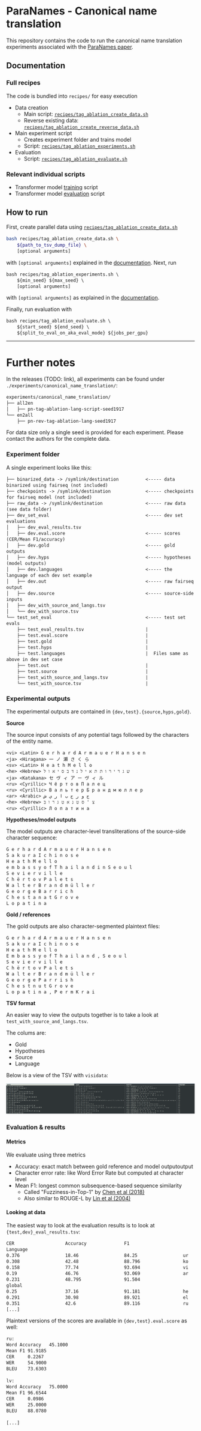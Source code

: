 # ParaNames - Canonical name translation

This repository contains the code to run the canonical name translation experiments associated with the [ParaNames paper](https://github.com/bltlab/paranames).

## Documentation

### Full recipes
The code is bundled into `recipes/` for easy execution

- Data creation
	- Main script: [`recipes/tag_ablation_create_data.sh`](docs/recipes_tag_ablation_create_data.md)
	- Reverse existing data: [`recipes/tag_ablation_create_reverse_data.sh`](docs/recipes_tag_ablation_create_reverse_data.md)
- Main experiment script
	- Creates experiment folder and trains model
	- Script: [`recipes/tag_ablation_experiments.sh`](docs/recipes_tag_ablation_experiments.md)
- Evaluation
	- Script: [`recipes/tag_ablation_evaluate.sh`](docs/recipes_tag_ablation_evaluate.md)

### Relevant individual scripts
- Transformer model [training](https://github.com/j0ma/paranames-canonical-name-translation/blob/add-code/models/transformer/train) script
- Transformer model [evaluation](https://github.com/j0ma/paranames-canonical-name-translation/blob/add-code/models/transformer/evaluate) script

## How to run

First, create parallel data using [`recipes/tag_ablation_create_data.sh`](docs/recipes_tag_ablation_create_data.md)

```bash
bash recipes/tag_ablation_create_data.sh \
    ${path_to_tsv_dump_file} \
    [optional arguments]
```

with `[optional arguments]` explained in the [documentation](docs/recipes_tag_ablation_create_data.md). Next, run 

```
bash recipes/tag_ablation_experiments.sh \
    ${min_seed} ${max_seed} \
    [optional arguments]
```

with `[optional arguments]` as explained in the [documentation](docs/recipes_tag_ablation_experiments.md).

Finally, run evaluation with

```
bash recipes/tag_ablation_evaluate.sh \
    ${start_seed} ${end_seed} \
    ${split_to_eval_on_aka_eval_mode} ${jobs_per_gpu}
```


---

# Further notes

In the releases (TODO: link), all experiments can be found under `./experiments/canonical_name_translation/`:

```
experiments/canonical_name_translation/
├── all2en
│   ├── pn-tag-ablation-lang-script-seed1917
└── en2all
    ├── pn-rev-tag-ablation-lang-seed1917
```

For data size only a single seed is provided for each experiment. Please contact the authors for the complete data.

### Experiment folder

A single experiment looks like this:

```
├── binarized_data -> /symlink/destination          <----- data binarized using fairseq (not included)
├── checkpoints -> /symlink/destination             <----- checkpoints for fairseq model (not included)
├── raw_data -> /symlink/destination                <----- raw data (see data folder)
├── dev_set_eval                                    <----- dev set evaluations
│   ├── dev_eval_results.tsv
│   ├── dev.eval.score                              <----- scores (CER/Mean F1/accuracy)
│   ├── dev.gold                                    <----- gold outputs
│   ├── dev.hyps                                    <----- hypotheses (model outputs)
│   ├── dev.languages                               <----- the language of each dev set example
│   ├── dev.out                                     <----- raw fairseq output
│   ├── dev.source                                  <----- source-side inputs
│   ├── dev_with_source_and_langs.tsv
│   └── dev_with_source.tsv
└── test_set_eval                                   <----- test set evals
    ├── test_eval_results.tsv                       |
    ├── test.eval.score                             |
    ├── test.gold                                   |
    ├── test.hyps                                   |
    ├── test.languages                              |  Files same as above in dev set case
    ├── test.out                                    |
    ├── test.source                                 |
    ├── test_with_source_and_langs.tsv              |
    └── test_with_source.tsv                        |

```

### Experimental outputs

The experimental outputs are contained in `{dev,test}.{source,hyps,gold}`.

**Source**

The source input consists of any potential tags followed by the characters of the entity name.

```
<vi> <Latin> G e r h a r d A r m a u e r H a n s e n
<ja> <Hiragana> 一 ノ 瀬 さ く ら
<sv> <Latin> H e a t h M e l l o
<he> <Hebrew> ש ג ר י ר ו ת ת א י ל נ ד ב ס י א ו ל
<ja> <Katakana> セ ヴ ィ ア ー ヴ ィ ル
<ru> <Cyrillic> Ч ё р т о в П а л е ц
<ru> <Cyrillic> В а л ь т е р Б р а н д м ю л л е р
<ar> <Arabic> ج و ر ج ب ا ر ي ش
<he> <Hebrew> צ ' ס ט נ א ט ג ר ו ב
<ru> <Cyrillic> Л о п а т и н а
```

**Hypotheses/model outputs**

The model outputs are character-level transliterations of the source-side character sequence:

```
G e r h a r d A r m a u e r H a n s e n
S a k u r a I c h i n o s e
H e a t h M e l l o
e m b a s s y o f T h a i l a n d i n S e o u l
S e v i e r v i l l e
C h ë r t o v P a l e t s
W a l t e r B r a n d m ü l l e r
G e o r g e B a r r i c h
C h e s t a n a t G r o v e
L o p a t i n a
```

**Gold / references**

The gold outputs are also character-segmented plaintext files:

```
G e r h a r d A r m a u e r H a n s e n
S a k u r a I c h i n o s e
H e a t h M e l l o
E m b a s s y o f T h a i l a n d , S e o u l
S e v i e r v i l l e
C h ë r t o v P a l e t s
W a l t e r B r a n d m ü l l e r
G e o r g e P a r r i s h
C h e s t n u t G r o v e
L o p a t i n a , P e r m K r a i
```

**TSV format**

An easier way to view the outputs together is to take a look at `test_with_source_and_langs.tsv`.

The colums are:

- Gold
- Hypotheses
- Source
- Language

Below is a view of the TSV with `visidata`:

![TSV of outputs](img/canonical_name_translation_outputs_101923.png)

### Evaluation & results

#### Metrics

We evaluate using three metrics

- Accuracy: exact match between gold reference and model outputoutput
- Character error rate: like Word Error Rate but computed at character level
- Mean F1: longest common subsequence-based sequence similarity
  - Called "Fuzziness-in-Top-1" by [Chen et al (2018)](https://aclanthology.org/W18-2409/)
  - Also similar to ROUGE-L by [Lin et al (2004)](https://aclanthology.org/W04-1013/)

#### Looking at data

The easiest way to look at the evaluation results is to look at `{test,dev}_eval_results.tsv`:

```
CER                   Accuracy              F1                    Language
0.376                 18.46                 84.25                 ur
0.308                 42.48                 88.796                ko
0.158                 77.74                 93.694                vi
0.19                  46.76                 93.069                ar
0.231                 48.795                91.504                global
0.25                  37.16                 91.181                he
0.291                 30.98                 89.921                el
0.351                 42.6                  89.116                ru
[...]
```

Plaintext versions of the scores are available in `{dev,test}.eval.score` as well:

```
ru:
Word Accuracy   45.1000
Mean F1 91.9185
CER     0.2267
WER     54.9000
BLEU    73.6303

lv:
Word Accuracy   75.0000
Mean F1 96.6544
CER     0.0986
WER     25.0000
BLEU    88.0780

[...]
```
